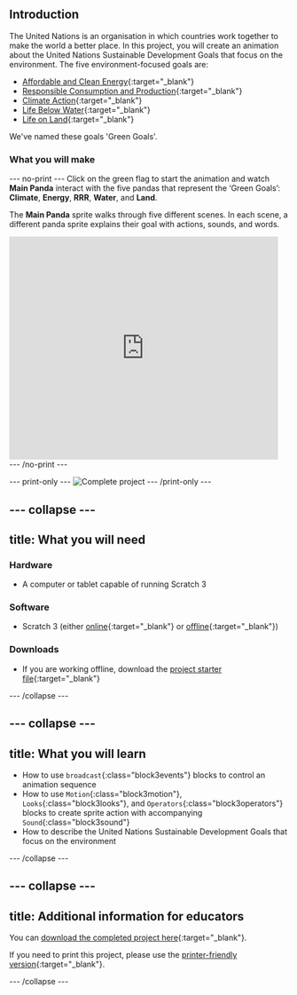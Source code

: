 ## Introduction

The United Nations is an organisation in which countries work together to make the world a better place. In this project, you will create an animation about the United Nations Sustainable Development Goals that focus on the environment. The five environment-focused goals are:
+ [Affordable and Clean Energy](https://www.undp.org/content/undp/en/home/sustainable-development-goals/goal-7-affordable-and-clean-energy.html){:target="_blank"}
+ [Responsible Consumption and Production](https://www.undp.org/content/undp/en/home/sustainable-development-goals/goal-12-responsible-consumption-and-production.html){:target="_blank"}
+ [Climate Action](https://www.undp.org/content/undp/en/home/sustainable-development-goals/goal-13-climate-action.html){:target="_blank"}
+ [Life Below Water](https://www.undp.org/content/undp/en/home/sustainable-development-goals/goal-14-life-below-water.html){:target="_blank"}
+ [Life on Land](https://www.undp.org/content/undp/en/home/sustainable-development-goals/goal-15-life-on-land.html){:target="_blank"}

We've named these goals 'Green Goals'.

### What you will make

--- no-print ---
Click on the green flag to start the animation and watch **Main Panda** interact with the five pandas that represent the ‘Green Goals’: **Climate**, **Energy**, **RRR**, **Water**, and **Land**.

The **Main Panda** sprite walks through five different scenes. In each scene, a different panda sprite explains their goal with actions, sounds, and words.

<div class="scratch-preview">
  <iframe allowtransparency="true" width="485" height="402" src="https://scratch.mit.edu/projects/embed/423884556/?autostart=false" frameborder="0"></iframe>
</div>
--- /no-print ---

--- print-only ---
![Complete project](images/showcase_static.png)
--- /print-only ---

--- collapse ---
---
title: What you will need
---
### Hardware

+ A computer or tablet capable of running Scratch 3

### Software

+ Scratch 3 (either [online](https://scratch.mit.edu/){:target="_blank"} or [offline](https://scratch.mit.edu/download){:target="_blank"})

### Downloads

+ If you are working offline, download the [project starter file](http://rpf.io/p/en/green-goals-go){:target="_blank"}

--- /collapse ---

--- collapse ---
---
title: What you will learn
---

+ How to use `broadcast`{:class="block3events"} blocks to control an animation sequence
+ How to use `Motion`{:class="block3motion"}, `Looks`{:class="block3looks"}, and `Operators`{:class="block3operators"} blocks to create sprite action with accompanying `Sound`{:class="block3sound"}
+ How to describe the United Nations Sustainable Development Goals that focus on the environment

--- /collapse ---

--- collapse ---
---
title: Additional information for educators
---

You can [download the completed project here](http://rpf.io/p/en/green-goals-get){:target="_blank"}.

If you need to print this project, please use the [printer-friendly version](https://projects.raspberrypi.org/en/projects/green-goals/print){:target="_blank"}.

--- /collapse ---

